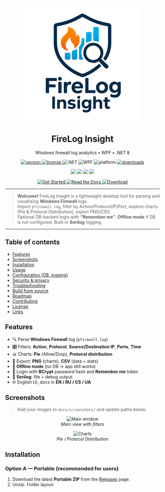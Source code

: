 <p align="center">
  <img src="docs/assets/logo.png" alt="FireLog Insight logo" width="380">
</p>

<h1 align="center">FireLog Insight</h1>

<p align="center">
  Windows firewall log analytics • WPF • .NET 8
</p>

<p align="center">
  <a href="https://github.com/<owner>/<repo>/releases/latest">
    <img alt="version" src="https://img.shields.io/github/v/release/<owner>/<repo>?label=version">
  </a>
  <a href="LICENSE">
    <img alt="license" src="https://img.shields.io/badge/license-MIT-blue">
  </a>
  <img alt=".NET" src="https://img.shields.io/badge/.NET-8.0-512BD4">
  <img alt="WPF" src="https://img.shields.io/badge/WPF-Desktop-5C2D91">
  <img alt="platform" src="https://img.shields.io/badge/Windows-10%2F11-informational">
  <a href="https://github.com/<owner>/<repo>/releases">
    <img alt="downloads" src="https://img.shields.io/github/downloads/<owner>/<repo>/total?label=downloads">
  </a>
</p>

<!-- Languages -->
<p align="center">
  <a href="docs/en/index.md"><img src="https://img.shields.io/badge/English-0A84FF?style=for-the-badge"></a>
  <a href="docs/ru/index.md"><img src="https://img.shields.io/badge/Русский-1F6FEB?style=for-the-badge"></a>
  <a href="docs/cs/index.md"><img src="https://img.shields.io/badge/Čeština-8E8CD8?style=for-the-badge"></a>
  <a href="docs/ua/index.md"><img src="https://img.shields.io/badge/Українська-FFD500?style=for-the-badge"></a>
</p>

<!-- Big CTAs -->
<p align="center">
  <a href="#installation">
    <img src="https://img.shields.io/badge/Get%20Started-%F0%9F%9A%80-4CAF50?style=for-the-badge" alt="Get Started">
  </a>
  <a href="docs/en/index.md">
    <img src="https://img.shields.io/badge/Read%20the%20Docs-%F0%9F%93%98-1976D2?style=for-the-badge" alt="Read the Docs">
  </a>
  <a href="https://github.com/<owner>/<repo>/releases/latest">
    <img src="https://img.shields.io/badge/Download-%F0%9F%93%A6-FF9800?style=for-the-badge" alt="Download">
  </a>
</p>

---

> **Welcome!** FireLog Insight is a lightweight desktop tool for parsing and visualizing **Windows Firewall** logs.  
> Import `pfirewall.log`, filter by Action/Protocol/IP/Port, explore charts (Pie & Protocol Distribution), export PNG/CSV.  
> Optional DB-backed login with **“Remember me”**. **Offline mode** if DB is not configured. Built-in **Serilog** logging.

---

## Table of contents

- [Features](#features)
- [Screenshots](#screenshots)
- [Installation](#installation)
- [Usage](#usage)
- [Configuration (DB, logging)](#configuration-db-logging)
- [Security & privacy](#security--privacy)
- [Troubleshooting](#troubleshooting)
- [Build from source](#build-from-source)
- [Roadmap](#roadmap)
- [Contributing](#contributing)
- [License](#license)
- [Links](#links)

## Features

- 🔍 Parse **Windows Firewall** log (`pfirewall.log`)
- 🎛️ Filters: **Action**, **Protocol**, **Source/Destination IP**, **Ports**, **Time**
- 📊 Charts: **Pie** (Allow/Drop), **Protocol distribution**
- 💾 Export: **PNG** (charts), **CSV** (data + stats)
- 📴 **Offline mode** (no DB → app still works)
- 🔐 Login with **BCrypt** password hash and **Remember me** token
- 🧾 **Serilog**: file + debug output
- 🌐 English UI, docs in **EN / RU / CS / UA**

## Screenshots

> Add your images to `docs/screenshots/` and update paths below.

<p align="center">
  <img src="docs/screenshots/main.png" alt="Main window" width="800"><br/>
  <em>Main view with filters</em>
</p>

<p align="center">
  <img src="docs/screenshots/charts.png" alt="Charts" width="800"><br/>
  <em>Pie / Protocol Distribution</em>
</p>

## Installation

### Option A — Portable (recommended for users)
1. Download the latest **Portable ZIP** from the [Releases](https://github.com/<owner>/<repo>/releases/latest) page.  
2. Unzip. Folder layout:
